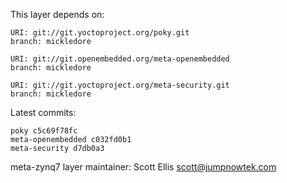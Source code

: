 This layer depends on:

    URI: git://git.yoctoproject.org/poky.git
    branch: mickledore

    URI: git://git.openembedded.org/meta-openembedded
    branch: mickledore

    URI: git://git.yoctoproject.org/meta-security.git
    branch: mickledore

Latest commits:

    poky c5c69f78fc
    meta-openembedded c032fd0b1
    meta-security d7db0a3

meta-zynq7 layer maintainer: Scott Ellis <scott@jumpnowtek.com>
